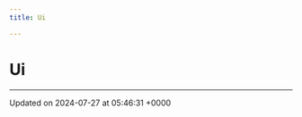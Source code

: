 ```yaml
---
title: Ui

---
```


# Ui








-------------------------------

Updated on 2024-07-27 at 05:46:31 +0000
